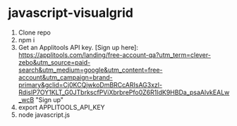 # javascript-visualgrid
1. Clone repo
2. npm i
3. Get an Applitools API key. [Sign up here]: https://applitools.com/landing/free-account-qa?utm_term=clever-zebo&utm_source=paid-search&utm_medium=google&utm_content=free-account&utm_campaign=brand-primary&gclid=Cj0KCQjwkoDmBRCcARIsAG3xzl-RdisIP7OY1KLT_G0JTbrkscfPViXbrbrePfo0Z6R1IdK9HBDa_psaAlvkEALw_wcB "Sign up"
4. export APPLITOOLS_API_KEY
5. node javascript.js
